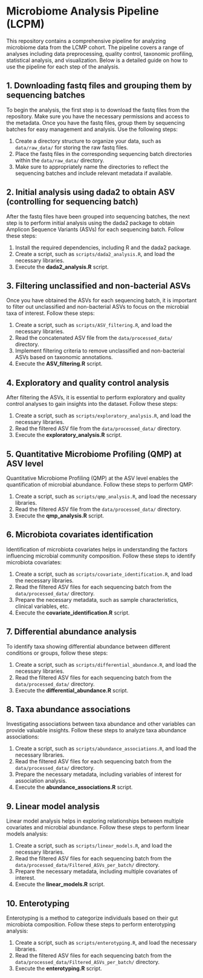 # Microbiome Analysis Pipeline (LCPM)

This repository contains a comprehensive pipeline for analyzing microbiome data from the LCMP cohort. The pipeline covers a range of analyses including data preprocessing, quality control, taxonomic profiling, statistical analysis, and visualization. Below is a detailed guide on how to use the pipeline for each step of the analysis.

## 1. Downloading fastq files and grouping them by sequencing batches

To begin the analysis, the first step is to download the fastq files from the repository. Make sure you have the necessary permissions and access to the metadata. Once you have the fastq files, group them by sequencing batches for easy management and analysis. Use the following steps:

1. Create a directory structure to organize your data, such as `data/raw_data/` for storing the raw fastq files.
2. Place the fastq files in the corresponding sequencing batch directories within the `data/raw_data/` directory.
3. Make sure to appropriately name the directories to reflect the sequencing batches and include relevant metadata if available.

## 2. Initial analysis using dada2 to obtain ASV (controlling for sequencing batch)

After the fastq files have been grouped into sequencing batches, the next step is to perform initial analysis using the dada2 package to obtain Amplicon Sequence Variants (ASVs) for each sequencing batch. Follow these steps:

1. Install the required dependencies, including R and the dada2 package.
2. Create a script, such as `scripts/dada2_analysis.R`, and load the necessary libraries.
3. Execute the **dada2_analysis.R** script.

## 3. Filtering unclassified and non-bacterial ASVs

Once you have obtained the ASVs for each sequencing batch, it is important to filter out unclassified and non-bacterial ASVs to focus on the microbial taxa of interest. Follow these steps:

1. Create a script, such as `scripts/ASV_filtering.R`, and load the necessary libraries.
2. Read the concatenated ASV file from the `data/processed_data/` directory.
3. Implement filtering criteria to remove unclassified and non-bacterial ASVs based on taxonomic annotations.
4. Execute the **ASV_filtering.R** script.
   

## 4. Exploratory and quality control analysis

After filtering the ASVs, it is essential to perform exploratory and quality control analyses to gain insights into the dataset. Follow these steps:

1. Create a script, such as `scripts/exploratory_analysis.R`, and load the necessary libraries.
2. Read the filtered ASV file from the `data/processed_data/` directory.
3. Execute the **exploratory_analysis.R** script.
   
## 5. Quantitative Microbiome Profiling (QMP) at ASV level

Quantitative Microbiome Profiling (QMP) at the ASV level enables the quantification of microbial abundance. Follow these steps to perform QMP:

1. Create a script, such as `scripts/qmp_analysis.R`, and load the necessary libraries.
2. Read the filtered ASV file from the `data/processed_data/` directory.
3. Execute the **qmp_analysis.R** script.


## 6. Microbiota covariates identification

Identification of microbiota covariates helps in understanding the factors influencing microbial community composition. Follow these steps to identify microbiota covariates:

1. Create a script, such as `scripts/covariate_identification.R`, and load the necessary libraries.
2. Read the filtered ASV files for each sequencing batch from the `data/processed_data/` directory.
3. Prepare the necessary metadata, such as sample characteristics, clinical variables, etc.
4. Execute the **covariate_identification.R** script.

## 7. Differential abundance analysis

To identify taxa showing differential abundance between different conditions or groups, follow these steps:

1. Create a script, such as `scripts/differential_abundance.R`, and load the necessary libraries.
2. Read the filtered ASV files for each sequencing batch from the `data/processed_data/` directory.
3. Execute the **differential_abundance.R** script.
   
## 8. Taxa abundance associations

Investigating associations between taxa abundance and other variables can provide valuable insights. Follow these steps to analyze taxa abundance associations:

1. Create a script, such as `scripts/abundance_associations.R`, and load the necessary libraries.
2. Read the filtered ASV files for each sequencing batch from the `data/processed_data/` directory.
3. Prepare the necessary metadata, including variables of interest for association analysis.
4. Execute the **abundance_associations.R** script.
  
## 9. Linear model analysis

Linear model analysis helps in exploring relationships between multiple covariates and microbial abundance. Follow these steps to perform linear models analysis:

1. Create a script, such as `scripts/linear_models.R`, and load the necessary libraries.
2. Read the filtered ASV files for each sequencing batch from the `data/processed_data/Filtered_ASVs_per_batch/` directory.
3. Prepare the necessary metadata, including multiple covariates of interest.
4. Execute the **linear_models.R** script.

## 10. Enterotyping

Enterotyping is a method to categorize individuals based on their gut microbiota composition. Follow these steps to perform enterotyping analysis:

1. Create a script, such as `scripts/enterotyping.R`, and load the necessary libraries.
2. Read the filtered ASV files for each sequencing batch from the `data/processed_data/Filtered_ASVs_per_batch/` directory.
3. Execute the **enterotyping.R** script.


